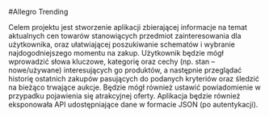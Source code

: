 #Allegro Trending

Celem projektu jest stworzenie aplikacji zbierającej informacje
na temat aktualnych cen towarów stanowiących przedmiot
zainteresowania dla użytkownika, oraz ułatwiającej poszukiwanie
schematów i wybranie najdogodniejszego momentu na zakup. 
Użytkownik będzie mógł wprowadzić słowa kluczowe, kategorię oraz
cechy (np. stan – nowe/używane) interesujących go produktów, 
a następnie przeglądać historię ostatnich zakupów pasujących 
do podanych kryteriów oraz śledzić na bieżąco trwające aukcje. 
Będzie mógł również ustawić powiadomienie w przypadku pojawienia 
się atrakcyjnej oferty. Aplikacja będzie również eksponowała API 
udostępniające dane w formacie JSON (po autentykacji).